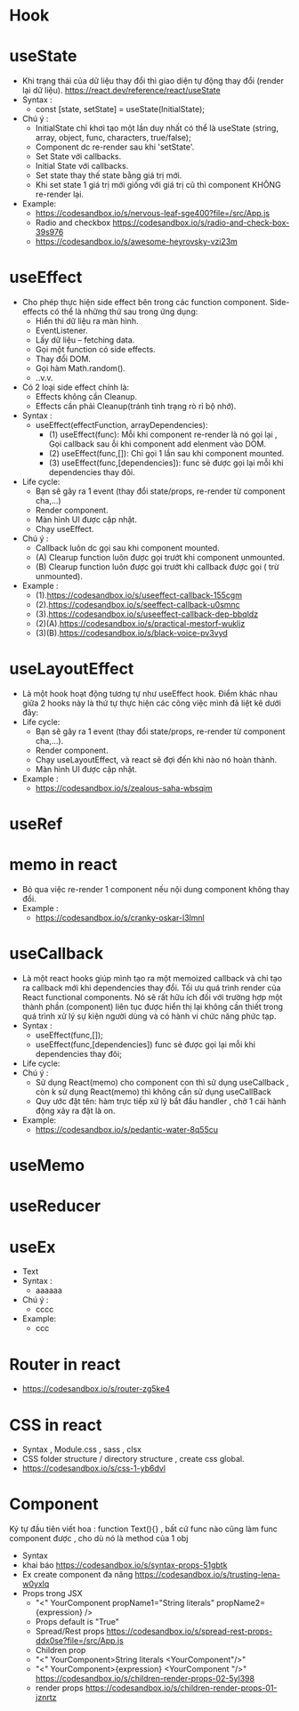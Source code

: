 # Hook
# useState
  - Khi trạng thái của dữ liệu thay đổi thì giao diện tự động thay đổi (render lại dữ liệu). https://react.dev/reference/react/useState
  - Syntax :
    - const [state, setState] = useState(InitialState);
  - Chú ý : 
    - InitialState chỉ khơi tạo một lần duy nhất có thể là useState (string, array, object, func, characters, true/false);
    - Component dc re-render sau khi 'setState'.
    - Set State với callbacks.
    - Initial State với callbacks.
    - Set state thay thế state bằng giá trị mới.
    - Khi set state 1 giá trị mới giống với giá trị cũ thì component KHÔNG re-render lại.
  - Example:
    - https://codesandbox.io/s/nervous-leaf-sge400?file=/src/App.js
    - Radio and checkbox https://codesandbox.io/s/radio-and-check-box-39s976
    - https://codesandbox.io/s/awesome-heyrovsky-vzi23m
# useEffect
  - Cho phép thực hiện side effect bên trong các function component. Side-effects có thể là những thứ sau trong ứng dụng:
    - Hiển thi dữ liệu ra màn hình.
    - EventListener.
    - Lấy dữ liệu – fetching data.
    - Gọi một function có side effects.
    - Thay đổi DOM.
    - Gọi hàm Math.random().
    - ..v.v.
  - Có 2 loại side effect chính là:
    - Effects không cần Cleanup.
    - Effects cần phải Cleanup(tránh tình trạng rò rỉ bộ nhớ).
  - Syntax :
    - useEffect(effectFunction, arrayDependencies):
      - (1) useEffect(func): Mỗi khi component re-render là nó gọi lại , Gọi callback sau ỗi khi component add elenment vào DOM.
      - (2) useEffect(func,[]): Chỉ gọi 1 lần sau khi component mounted.
      - (3) useEffect(func,[dependencies]): func sẻ được gọi lại mỗi khi dependencies thay đôi.
  - Life cycle:
    - Bạn sẽ gây ra 1 event (thay đổi state/props, re-render từ component cha,...)
    - Render component.
    - Màn hình UI được cập nhật.  
    - Chạy useEffect.
  - Chú ý : 
    - Callback luôn dc gọi sau khi component mounted.
    - (A) Clearup function luôn được gọi trướt khi component unmounted.
    - (B) Clearup function luôn được gọi trướt khi callback được gọi ( trừ unmounted).
  - Example :
    - (1).https://codesandbox.io/s/useeffect-callback-155cgm 
    - (2).https://codesandbox.io/s/seeffect-callback-u0smnc
    - (3).https://codesandbox.io/s/useeffect-callback-dep-bbqldz
    - (2)(A).https://codesandbox.io/s/practical-mestorf-wukljz 
    - (3)(B).https://codesandbox.io/s/black-voice-pv3vyd
# useLayoutEffect
  - Là một hook hoạt động tương tự như useEffect hook. Điểm khác nhau giữa 2 hooks này là thứ tự thực hiện các công việc mình đã liệt kê dưới đây:
  - Life cycle:
    - Bạn sẽ gây ra 1 event (thay đổi state/props, re-render từ component cha,...).
    - Render component.
    - Chạy useLayoutEffect, và react sẽ đợi đến khi nào nó hoàn thành.  
    - Màn hình UI được cập nhật.
  - Example :
    - https://codesandbox.io/s/zealous-saha-wbsqim
# useRef
# memo in react
  - Bỏ qua việc re-render 1 component nếu nội dung component không thay đổi.
  - Example :
    - https://codesandbox.io/s/cranky-oskar-l3lmnl

# useCallback
  - Là một react hooks giúp mình tạo ra một memoized callback và chỉ tạo ra callback mới khi dependencies thay đổi. Tối ưu quá trình render của React functional components. Nó sẽ rất hữu ích đối với trường hợp một thành phần (component) liên tục được hiển thị lại không cần  thiết trong quá trình xử lý sự kiện người dùng và có hành vi chức năng phức tạp. 
  - Syntax :
    - useEffect(func,[]);
    - useEffect(func,[dependencies]) func sẻ được gọi lại mỗi khi dependencies thay đôi;
  - Life cycle:
  - Chú ý : 
    - Sử dụng React(memo) cho component con thì sử dụng useCallback , còn k sử dụng React(memo) thì không cần sử dụng useCallBack
    - Quy ước đặt tên: hàm trực tiếp xử lý bắt đầu handler , chờ 1 cái hành động xảy ra đặt là on.
  - Example:
    - https://codesandbox.io/s/pedantic-water-8q55cu
# useMemo
# useReducer
# useEx
  - Text
  - Syntax :
    - aaaaaa
  - Chú ý : 
    - cccc
  - Example:
    - ccc
# Router in react 
  - https://codesandbox.io/s/router-zg5ke4
# CSS in react 
  - Syntax , Module.css , sass , clsx
  - CSS folder structure / directory structure , create css global.
  - https://codesandbox.io/s/css-1-yb6dvl
# Component
Ký tự đầu tiên viết hoa : function Text(){} , bất cứ func nào cũng làm func component được , cho dù nó là method của 1 obj

- Syntax
- khai báo https://codesandbox.io/s/syntax-props-51gbtk
- Ex create component đa năng  https://codesandbox.io/s/trusting-lena-w0yxlq
- Props trong JSX
  - "<" YourComponent
      propName1="String literals"
      propName2={expression} />
  - Props default is "True"
  - Spread/Rest props   https://codesandbox.io/s/spread-rest-props-ddx0se?file=/src/App.js
  - Children prop
  - "<" YourComponent>String literals <YourComponent"/>"
  - "<" YourComponent>{expression} <YourComponent "/>" https://codesandbox.io/s/children-render-props-02-5yl398
  - render props https://codesandbox.io/s/children-render-props-01-jznrtz

